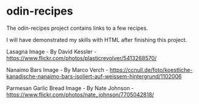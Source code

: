 # odin-recipes

The odin-recipes project contains links to a few recipes.

I will have demonstrated my skills with HTML after finishing this project.

Lasagna Image - By David Kessler - https://www.flickr.com/photos/plasticrevolver/5413268570/

Nanaimo Bars Image - By Marco Verch - https://ccnull.de/foto/koestliche-kanadische-nanaimo-bars-isoliert-auf-weissem-hintergrund/1102006

Parmesan Garlic Bread Image - By Nate Johnson - https://www.flickr.com/photos/nate_johnson/7705042818/